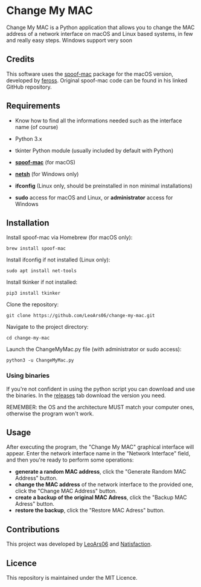 # Change My MAC

Change My MAC is a Python application that allows you to change the MAC address of a network interface on macOS and Linux based systems, in few and really easy steps.
Windows support very soon

## Credits

This software uses the [spoof-mac](https://github.com/feross/spoofmac) package for the macOS version, developed by [feross](https://github.com/feross). Original spoof-mac code can be found in his linked GitHub repository.

## Requirements

- Know how to find all the informations needed such as the interface name (of course)
- Python 3.x
- tkinter Python module (usually included by default with Python)

- **[spoof-mac](https://github.com/feross/spoofmac)** (for macOS)
- **[netsh](https://learn.microsoft.com/en-us/windows-server/networking/technologies/netsh/netsh)** (for Windows only)
- **ifconfig** (Linux only, should be preinstalled in non minimal installations)

- **sudo** access for macOS and Linux, or **administrator** access for Windows

## Installation

Install spoof-mac via Homebrew (for macOS only):
   ```shell
   brew install spoof-mac
   ```
Install ifconfig if not installed (Linux only):
   ```shell
   sudo apt install net-tools
   ```
Install tkinker if not installed:
   ```shell
   pip3 install tkinker
   ```

Clone the repository:
   ```shell
   git clone https://github.com/LeoArs06/change-my-mac.git
   ```
Navigate to the project directory:
   ```shell
   cd change-my-mac
   ```
Launch the ChangeMyMac.py file (with administrator or sudo access):
   ```shell
   python3 -u ChangeMyMac.py
   ```

### Using binaries
If you're not confident in using the python script you can download and use the binaries. 
In the [releases](https://github.com/LeoArs06/Change-My-MAC/releases) tab download the version you need.

REMEMBER: the OS and the architecture MUST match your computer ones, otherwise the program won't work.

## Usage
After executing the program, the "Change My MAC" graphical interface will appear.
Enter the network interface name in the "Network Interface" field, and then you're ready to perform some operations:

- **generate a random MAC address**, click the "Generate Random MAC Address" button.
- **change the MAC address** of the network interface to the provided one, click the "Change MAC Address" button.
- **create a backup of the original MAC Adress**, click the "Backup MAC Adress" button.
- **restore the backup**, click the "Restore MAC Adress" button.

## Contributions

This project was developed by [LeoArs06](https://github.com/LeoArs06) and [Natisfaction](https://github.com/Natisfaction). 

## Licence

This repository is maintained under the MIT Licence.
